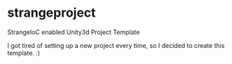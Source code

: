 # strangeproject
StrangeIoC enabled Unity3d Project Template

I got tired of setting up a new project every time, so I decided to create this template. :)
